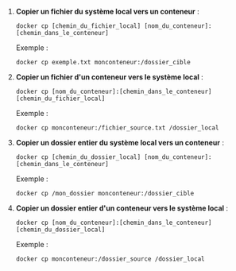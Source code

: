1. **Copier un fichier du système local vers un conteneur** :
   ```
   docker cp [chemin_du_fichier_local] [nom_du_conteneur]:[chemin_dans_le_conteneur]
   ```
   Exemple :
   ```
   docker cp exemple.txt monconteneur:/dossier_cible
   ```

2. **Copier un fichier d'un conteneur vers le système local** :
   ```
   docker cp [nom_du_conteneur]:[chemin_dans_le_conteneur] [chemin_du_fichier_local]
   ```
   Exemple :
   ```
   docker cp monconteneur:/fichier_source.txt /dossier_local
   ```

3. **Copier un dossier entier du système local vers un conteneur** :
   ```
   docker cp [chemin_du_dossier_local] [nom_du_conteneur]:[chemin_dans_le_conteneur]
   ```
   Exemple :
   ```
   docker cp /mon_dossier monconteneur:/dossier_cible
   ```

4. **Copier un dossier entier d'un conteneur vers le système local** :
   ```
   docker cp [nom_du_conteneur]:[chemin_dans_le_conteneur] [chemin_du_dossier_local]
   ```
   Exemple :
   ```
   docker cp monconteneur:/dossier_source /dossier_local
   ```
